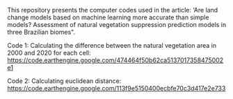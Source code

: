 This repository presents the computer codes used in the article: ‘Are land change models based on machine learning more accurate than simple models? Assessment of natural vegetation suppression prediction models in three Brazilian biomes".

Code 1: Calculating the difference between the natural vegetation area in 2000 and 2020 for each cell: https://code.earthengine.google.com/474464f50b62ca5137017358475002e1

Code 2: Calculating euclidean distance: https://code.earthengine.google.com/113f9e5150400ecbfe70c3d417e2e733

